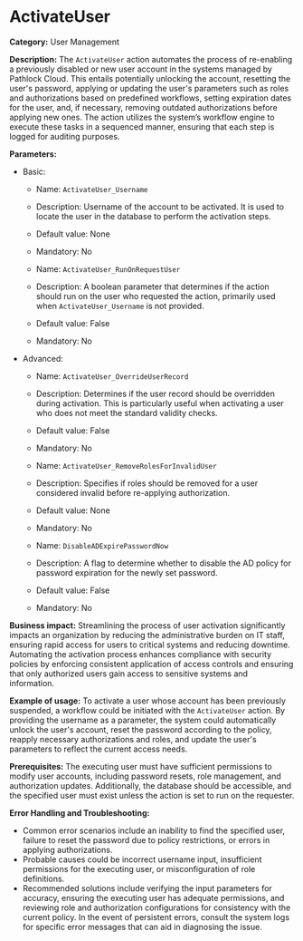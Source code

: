 # ActivateUser

**Category:** User Management

**Description:** The `ActivateUser` action automates the process of re-enabling a previously disabled or new user account in the systems managed by Pathlock Cloud. This entails potentially unlocking the account, resetting the user's password, applying or updating the user's parameters such as roles and authorizations based on predefined workflows, setting expiration dates for the user, and, if necessary, removing outdated authorizations before applying new ones. The action utilizes the system’s workflow engine to execute these tasks in a sequenced manner, ensuring that each step is logged for auditing purposes.

**Parameters:**
- Basic:
    - Name: `ActivateUser_Username`
    - Description: Username of the account to be activated. It is used to locate the user in the database to perform the activation steps.
    - Default value: None
    - Mandatory: No

    - Name: `ActivateUser_RunOnRequestUser`
    - Description: A boolean parameter that determines if the action should run on the user who requested the action, primarily used when `ActivateUser_Username` is not provided.
    - Default value: False
    - Mandatory: No

- Advanced:
    - Name: `ActivateUser_OverrideUserRecord`
    - Description: Determines if the user record should be overridden during activation. This is particularly useful when activating a user who does not meet the standard validity checks.
    - Default value: False
    - Mandatory: No

    - Name: `ActivateUser_RemoveRolesForInvalidUser`
    - Description: Specifies if roles should be removed for a user considered invalid before re-applying authorization.
    - Default value: None
    - Mandatory: No

    - Name: `DisableADExpirePasswordNow`
    - Description: A flag to determine whether to disable the AD policy for password expiration for the newly set password.
    - Default value: False
    - Mandatory: No

**Business impact:** Streamlining the process of user activation significantly impacts an organization by reducing the administrative burden on IT staff, ensuring rapid access for users to critical systems and reducing downtime. Automating the activation process enhances compliance with security policies by enforcing consistent application of access controls and ensuring that only authorized users gain access to sensitive systems and information.

**Example of usage:** To activate a user whose account has been previously suspended, a workflow could be initiated with the `ActivateUser` action. By providing the username as a parameter, the system could automatically unlock the user's account, reset the password according to the policy, reapply necessary authorizations and roles, and update the user's parameters to reflect the current access needs.

**Prerequisites:** The executing user must have sufficient permissions to modify user accounts, including password resets, role management, and authorization updates. Additionally, the database should be accessible, and the specified user must exist unless the action is set to run on the requester.

**Error Handling and Troubleshooting:**
- Common error scenarios include an inability to find the specified user, failure to reset the password due to policy restrictions, or errors in applying authorizations.
- Probable causes could be incorrect username input, insufficient permissions for the executing user, or misconfiguration of role definitions.
- Recommended solutions include verifying the input parameters for accuracy, ensuring the executing user has adequate permissions, and reviewing role and authorization configurations for consistency with the current policy. In the event of persistent errors, consult the system logs for specific error messages that can aid in diagnosing the issue.